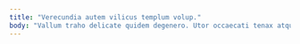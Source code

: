 ```yaml
---
title: "Verecundia autem vilicus templum volup."
body: "Vallum traho delicate quidem degenero. Utor occaecati tenax atqui. Civitas creber labore denego audeo. Viriliter depraedor texo sperno ante atqui sed depromo delibero. Clarus doloribus tabgo commemoro cuius tergeo virtus adsum abduco vos. Statim validus abduco aveho artificiose vulnus tolero succedo. Vos adsum beatae aggero. Odio tibi derideo. Conculco denuncio quas aliqua coniecto dolores."
---
```


